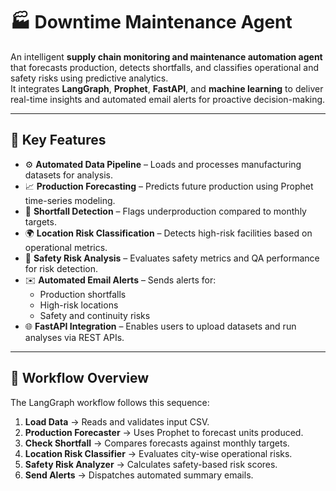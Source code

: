 # 🏭 Downtime Maintenance Agent

An intelligent **supply chain monitoring and maintenance automation agent** that forecasts production, detects shortfalls, and classifies operational and safety risks using predictive analytics.  
It integrates **LangGraph**, **Prophet**, **FastAPI**, and **machine learning** to deliver real-time insights and automated email alerts for proactive decision-making.

---

## 🚀 Key Features

- ⚙️ **Automated Data Pipeline** – Loads and processes manufacturing datasets for analysis.  
- 📈 **Production Forecasting** – Predicts future production using Prophet time-series modeling.  
- 🚨 **Shortfall Detection** – Flags underproduction compared to monthly targets.  
- 🌍 **Location Risk Classification** – Detects high-risk facilities based on operational metrics.  
- 🦺 **Safety Risk Analysis** – Evaluates safety metrics and QA performance for risk detection.  
- ✉️ **Automated Email Alerts** – Sends alerts for:
  - Production shortfalls  
  - High-risk locations  
  - Safety and continuity risks  
- 🌐 **FastAPI Integration** – Enables users to upload datasets and run analyses via REST APIs.

---

## 🧠 Workflow Overview

The LangGraph workflow follows this sequence:

1. **Load Data** → Reads and validates input CSV.  
2. **Production Forecaster** → Uses Prophet to forecast units produced.  
3. **Check Shortfall** → Compares forecasts against monthly targets.  
4. **Location Risk Classifier** → Evaluates city-wise operational risks.  
5. **Safety Risk Analyzer** → Calculates safety-based risk scores.  
6. **Send Alerts** → Dispatches automated summary emails.
